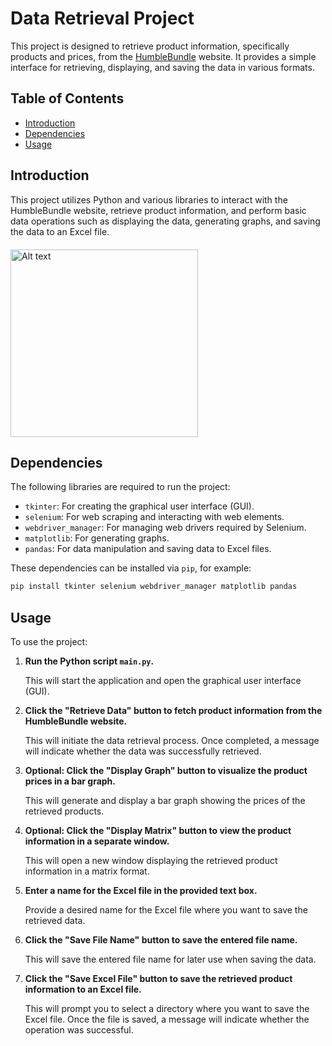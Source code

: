 # Data Retrieval Project

This project is designed to retrieve product information, specifically products and prices, from the [HumbleBundle](https://www.humblebundle.com/store/search?sort=bestselling&genre=vr&hmb_source=navbar) website. It provides a simple interface for retrieving, displaying, and saving the data in various formats.

## Table of Contents

- [Introduction](#introduction)
- [Dependencies](#dependencies)
- [Usage](#usage)
  
## Introduction

This project utilizes Python and various libraries to interact with the HumbleBundle website, retrieve product information, and perform basic data operations such as displaying the data, generating graphs, and saving the data to an Excel file.
<div style="margin-top: 20px;">
  <img src="https://github.com/cezaramariazamfir/DataRetrivalProject/assets/102034759/cafecd86-5dbf-4f73-97cd-1f4d3076925c" alt="Alt text" width="300";">
</div>




## Dependencies

The following libraries are required to run the project:

- `tkinter`: For creating the graphical user interface (GUI).
- `selenium`: For web scraping and interacting with web elements.
- `webdriver_manager`: For managing web drivers required by Selenium.
- `matplotlib`: For generating graphs.
- `pandas`: For data manipulation and saving data to Excel files.

These dependencies can be installed via `pip`, for example:

```bash
pip install tkinter selenium webdriver_manager matplotlib pandas
```

## Usage

To use the project:

1. **Run the Python script `main.py`.**
   
   This will start the application and open the graphical user interface (GUI).

2. **Click the "Retrieve Data" button to fetch product information from the HumbleBundle website.**

   This will initiate the data retrieval process. Once completed, a message will indicate whether the data was successfully retrieved.

3. **Optional: Click the "Display Graph" button to visualize the product prices in a bar graph.**

   This will generate and display a bar graph showing the prices of the retrieved products.

4. **Optional: Click the "Display Matrix" button to view the product information in a separate window.**

   This will open a new window displaying the retrieved product information in a matrix format.

5. **Enter a name for the Excel file in the provided text box.**

   Provide a desired name for the Excel file where you want to save the retrieved data.

6. **Click the "Save File Name" button to save the entered file name.**

   This will save the entered file name for later use when saving the data.

7. **Click the "Save Excel File" button to save the retrieved product information to an Excel file.**

   This will prompt you to select a directory where you want to save the Excel file. Once the file is saved, a message will indicate whether the operation was successful.

